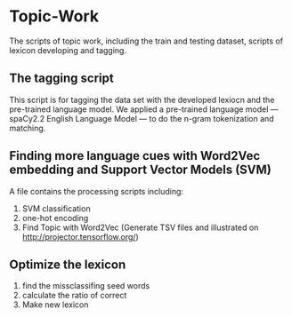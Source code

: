 # Topic-Work
The scripts of  topic work, including the train and testing dataset, scripts of lexicon developing and tagging. 

## The tagging script 
This script is for tagging the data set with the developed lexiocn and the pre-trained language model.
We applied a pre-trained language model — spaCy2.2 English Language Model — to do the n-gram tokenization and matching. 

## Finding more language cues with Word2Vec embedding and Support Vector Models (SVM)
A file contains the processing scripts including:
1. SVM classification
2. one-hot encoding
3. Find Topic with Word2Vec (Generate TSV files and illustrated on http://projector.tensorflow.org/)

## Optimize the lexicon 
1. find the missclassifing seed words
2. calculate the ratio of correct 
3. Make new lexicon

